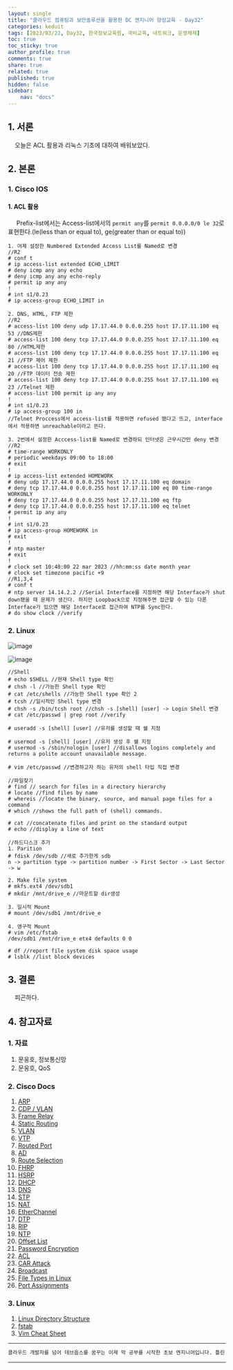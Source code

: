 ```yaml
---
layout: single
title: "클라우드 컴퓨팅과 보안솔루션을 활용한 DC 엔지니어 양성교육 - Day32"
categories: keduit
tags: [2023/03/22, Day32, 한국정보교육원, 국비교육, 네트워크, 운영체제]
toc: true
toc_sticky: true
author_profile: true
comments: true
share: true
related: true
published: true
hidden: false
sidebar: 
    nav: "docs"
---
```


## 1. 서론     

&nbsp;&nbsp;&nbsp;&nbsp;오늘은 ACL 활용과 리눅스 기초에 대하여 배워보았다.

## 2. 본론     

### 1. Cisco IOS   

#### 1. ACL 활용   

&nbsp;&nbsp;&nbsp;&nbsp; Prefix-list에서는 Access-list에서의 ```permit any```를 ```permit 0.0.0.0/0 le 32```로 표현한다.(le(less than or equal to), ge(greater than or equal to))   

```
1. 어제 설정한 Numbered Extended Access List를 Named로 변경
//R2
# conf t
# ip access-list extended ECHO_LIMIT
# deny icmp any any echo
# deny icmp any any echo-reply
# permit ip any any
!
# int s1/0.23
# ip access-group ECHO_LIMIT in

2. DNS, HTML, FTP 제한
//R2
# access-list 100 deny udp 17.17.44.0 0.0.0.255 host 17.17.11.100 eq 53 //DNS제한
# access-list 100 deny tcp 17.17.44.0 0.0.0.255 host 17.17.11.100 eq 80 //HTML제한
# access-list 100 deny tcp 17.17.44.0 0.0.0.255 host 17.17.11.100 eq 21 //FTP 제어 제한
# access-list 100 deny tcp 17.17.44.0 0.0.0.255 host 17.17.11.100 eq 20 //FTP 데이터 전송 제한
# access-list 100 deny tcp 17.17.44.0 0.0.0.255 host 17.17.11.100 eq 23 //Telnet 제한
# access-list 100 permit ip any any
!
# int s1/0.23 
# ip access-group 100 in
//Telnet Proccess에서 access-list를 적용하면 refused 됐다고 뜨고, interface에서 적용하면 unreachable이라고 뜬다.

3. 2번에서 설정한 Acccess-list를 Named로 변경하되 인터넷은 근무시간만 deny 변경
//R2
# time-range WORKONLY
# periodic weekdays 09:00 to 18:00
# exit
!
# ip access-list extended HOMEWORK
# deny udp 17.17.44.0 0.0.0.255 host 17.17.11.100 eq domain
# deny tcp 17.17.44.0 0.0.0.255 host 17.17.11.100 eq 80 time-range WORKONLY
# deny tcp 17.17.44.0 0.0.0.255 host 17.17.11.100 eq ftp
# deny tcp 17.17.44.0 0.0.0.255 host 17.17.11.100 eq telnet
# permit ip any any
!
# int s1/0.23
# ip access-group HOMEWORK in
# exit
!
# ntp master
# exit
!
# clock set 10:40:00 22 mar 2023 //hh:mm:ss date month year
# clock set timezone pacific +9 
//R1,3,4
# conf t
# ntp server 14.14.2.2 //Serial Interface를 지정하면 해당 Interface가 shut down됐을 때 문제가 생긴다. 하지만 Loopback으로 지정해주면 접근할 수 있는 다른 Interface가 있으면 해당 Interface로 접근하여 NTP를 Sync한다.
# do show clock //verify
```

### 2. Linux   

![image](https://user-images.githubusercontent.com/124491456/226817154-b1bbafe6-7d04-4e21-aa88-5cb497d1da09.png)

![image](https://user-images.githubusercontent.com/124491456/226814670-a5249613-d022-449d-97b3-805586235438.png)

```
//Shell
# echo $SHELL //현재 Shell type 확인
# chsh -l //가능한 Shell type 확인
# cat /etc/shells //가능한 Shell type 확인 2
# tcsh //일시적인 Shell type 변경
# chsh -s /bin/tcsh root //chsh -s [shell] [user] -> Login Shell 변경
# cat /etc/passwd | grep root //verify

# useradd -s [shell] [user] //유저를 생성할 때 쉘 지정

# usermod -s [shell] [user] //유저 생성 후 쉘 지정
# usermod -s /sbin/nologin [user] //disallows logins completely and returns a polite account unavailable message.

# vim /etc/passwd //변경하고자 하는 유저의 shell 타입 직접 변경
```

```
//파일찾기
# find // search for files in a directory hierarchy
# locate //find files by name
# whereis //locate the binary, source, and manual page files for a command
# which //shows the full path of (shell) commands.
```

```
# cat //concatenate files and print on the standard output
# echo //display a line of text
```

```
//하드디스크 추가
1. Parition
# fdisk /dev/sdb //새로 추가한게 sdb
n -> partition type -> partition number -> First Sector -> Last Sector -> w

2. Make file system
# mkfs.ext4 /dev/sdb1
# mkdir /mnt/drive_e //마운트할 dir생성

3. 일시적 Mount
# mount /dev/sdb1 /mnt/drive_e 

4. 영구적 Mount
# vim /etc/fstab
/dev/sdb1 /mnt/drive_e etx4 defaults 0 0

# df //report file system disk space usage
# lsblk //list block devices

```

## 3. 결론     

&nbsp;&nbsp;&nbsp;&nbsp;피곤하다.

## 4. 참고자료   

### 1. 자료

1. 문웅호, 정보통신망   
2. 문웅호, QoS   

### 2. Cisco Docs

1. [ARP](https://www.cisco.com/c/en/us/td/docs/ios-xml/ios/ipaddr_arp/configuration/15-s/arp-15-s-book/Configuring-Address-Resolution-Protocol.html)   
2. [CDP / VLAN](https://www.cisco.com/c/en/us/td/docs/ios-xml/ios/cdp/configuration/15-mt/cdp-15-mt-book/nm-cdp-discover.html)   
3. [Frame Relay](https://www.cisco.com/c/en/us/support/docs/wan/frame-relay/16563-12.html)   
4. [Static Routing](https://www.cisco.com/c/en/us/td/docs/switches/datacenter/nexus3000/sw/unicast/503_u1_2/nexus3000_unicast_config_gd_503_u1_2/l3_route.html)   
5. [VLAN](https://www.cisco.com/c/en/us/td/docs/switches/datacenter/sw/5_x/nx-os/layer2/configuration/guide/Cisco_Nexus_7000_Series_NX-OS_Layer_2_Switching_Configuration_Guide_Release_5-x_chapter4.html)   
6. [VTP](https://www.cisco.com/c/en/us/support/docs/lan-switching/vtp/10558-21.html)   
7. [Routed Port](https://www.ciscopress.com/articles/article.asp?p=2990405&seqNum=4)   
8. [AD](https://www.cisco.com/c/en/us/support/docs/ip/border-gateway-protocol-bgp/15986-admin-distance.html)   
9. [Route Selection](https://www.cisco.com/c/en/us/support/docs/ip/enhanced-interior-gateway-routing-protocol-eigrp/8651-21.html)   
10. [FHRP](https://www.cisco.com/c/en/us/td/docs/ios-xml/ios/ipapp_fhrp/configuration/xe-16/fhp-xe-16-book/fhp-hsrp-mgo.html)   
11. [HSRP](https://www.cisco.com/c/en/us/support/docs/ip/hot-standby-router-protocol-hsrp/9234-hsrpguidetoc.html)   
12. [DHCP](https://www.cisco.com/c/en/us/td/docs/ios-xml/ios/ipaddr_dhcp/configuration/15-sy/dhcp-15-sy-book/config-dhcp-server.html)   
13. [DNS](https://www.cisco.com/c/en/us/td/docs/ios-xml/ios/ipaddr_dns/configuration/15-mt/dns-15-mt-book/dns-config-dns.html)   
14. [STP](https://www.cisco.com/c/en/us/td/docs/ios-xml/ios/lanswitch/configuration/xe-16/lanswitch-xe-16-book/lsw-span-tree-prot.html)   
15. [NAT](https://www.cisco.com/c/en/us/td/docs/ios-xml/ios/ipaddr_nat/configuration/15-mt/nat-15-mt-book/iadnat-addr-consv.html)   
16. [EtherChannel](https://www.cisco.com/c/en/us/support/docs/lan-switching/etherchannel/98469-ios-etherchannel.html)   
17. [DTP](https://www.ciscopress.com/articles/article.asp?p=2181837&seqNum=8)   
18. [RIP](https://www.cisco.com/c/en/us/td/docs/ios-xml/ios/iproute_rip/configuration/15-mt/irr-15-mt-book/irr-cfg-info-prot.html)   
19. [NTP](https://www.cisco.com/c/en/us/td/docs/switches/lan/catalyst4000/8-2glx/configuration/guide/ntp.html)   
20. [Offset List](https://www.cisco.com/c/en/us/support/docs/ip/enhanced-interior-gateway-routing-protocol-eigrp/13673-14.html#modifycompositemetric)   
21. [Password Encryption](https://www.cisco.com/c/en/us/support/docs/security-vpn/remote-authentication-dial-user-service-radius/107614-64.html)    
22. [ACL](https://www.cisco.com/c/en/us/support/docs/security/ios-firewall/23602-confaccesslists.html)   
23. [CAR Attack](https://www.cisco.com/c/ko_kr/support/docs/ios-nx-os-software/ios-software-releases-122-mainline/12764-car-rate-limit-icmp.pdf)   
24. [Broadcast](https://www.practicalnetworking.net/stand-alone/local-broadcast-vs-directed-broadcast/)   
25. [File Types in Linux](https://linuxconfig.org/identifying-file-types-in-linux)   
26. [Port Assignments](https://www.cisco.com/en/US/docs/routers/access/800/850/software/configuration/guide/tcpports.html)   

### 3. Linux

1. [Linux Directory Structure](https://www.geeksforgeeks.org/linux-directory-structure/)   
2. [fstab](https://www.redhat.com/sysadmin/etc-fstab)   
3. [Vim Cheat Sheet](https://vim.rtorr.com/)   
---

```bash
클라우드 개발자를 넘어 데브옵스를 꿈꾸는 이제 막 공부를 시작한 초보 엔지니어입니다. 틀린 점이 있으면 친절하게 댓글 부탁드립니다. :)
```

---
